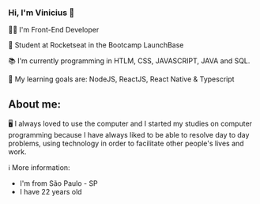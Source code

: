 ### Hi, I'm Vinicius 👋

:man_technologist: I'm Front-End Developer

🚀 Student at Rocketseat in the Bootcamp LaunchBase

📚 I'm currently programming in HTLM, CSS, JAVASCRIPT, JAVA and SQL.

🎯 My learning goals are: NodeJS, ReactJS, React Native & Typescript

## About me:

🖥 I always loved to use the computer and I started my studies on computer programming because I have always liked to be able to resolve day to day problems, using technology in order to facilitate other people's lives and work.

ℹ More information:
- I'm from São Paulo - SP
- I have 22 years old
